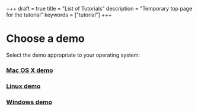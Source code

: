 +++
draft = true
title = "List of Tutorials"
description = "Temporary top page for the tutorial"
keywords = ["tutorial"]
+++

#  Choose a demo

Select the demo appropriate to your operating system:

### [Mac OS X demo](./mac/started.md)

### [Linux demo](./linux/started.md)

### [Windows demo](./windows/started.md)
